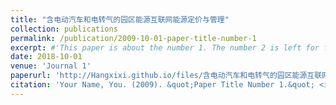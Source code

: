 ```yaml
---
title: "含电动汽车和电转气的园区能源互联网能源定价与管理"
collection: publications
permalink: /publication/2009-10-01-paper-title-number-1
excerpt: #'This paper is about the number 1. The number 2 is left for future work.'
date: 2018-10-01
venue: 'Journal 1'
paperurl: 'http://Hangxixi.github.io/files/含电动汽车和电转气的园区能源互联网能源定价与管理.pdf'
citation: 'Your Name, You. (2009). &quot;Paper Title Number 1.&quot; <i>Journal 1</i>. 1(1).'
---
```


